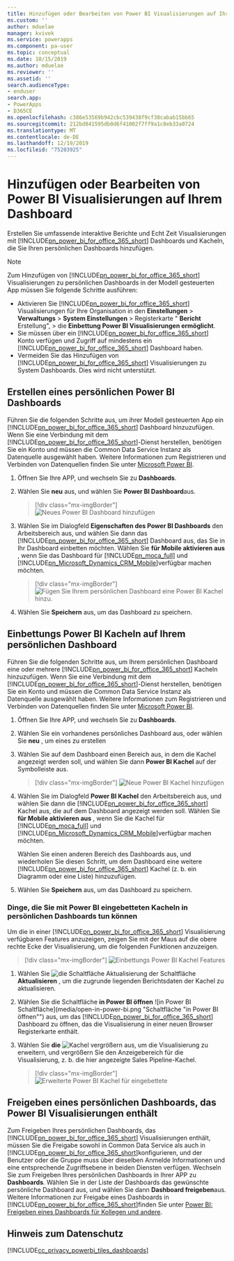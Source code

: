```yaml
---
title: Hinzufügen oder Bearbeiten von Power BI Visualisierungen auf Ihrem Dashboard | MicrosoftDocs
ms.custom: ''
author: mduelae
manager: kvivek
ms.service: powerapps
ms.component: pa-user
ms.topic: conceptual
ms.date: 10/15/2019
ms.author: mduelae
ms.reviewer: ''
ms.assetid: ''
search.audienceType:
- enduser
search.app:
- PowerApps
- D365CE
ms.openlocfilehash: c386e53569b942cbc539438f9cf30cabab15bb65
ms.sourcegitcommit: 212bd841595db0d6f41002f7ff9a1c8eb33a0724
ms.translationtype: MT
ms.contentlocale: de-DE
ms.lasthandoff: 12/19/2019
ms.locfileid: "75203925"
---
```

# <a name="add-or-edit-power-bi-visualizations-on-your-dashboard"></a>Hinzufügen oder Bearbeiten von Power BI Visualisierungen auf Ihrem Dashboard

Erstellen Sie umfassende interaktive Berichte und Echt Zeit Visualisierungen mit [!INCLUDE[pn_power_bi_for_office_365_short](../includes/pn-power-bi-for-office-365-short.md)] Dashboards und Kacheln, die Sie Ihren persönlichen Dashboards hinzufügen.  
  
> [!NOTE]
> Zum Hinzufügen von [!INCLUDE[pn_power_bi_for_office_365_short](../includes/pn-power-bi-for-office-365-short.md)] Visualisierungen zu persönlichen Dashboards in der Modell gesteuerten App müssen Sie folgende Schritte ausführen:  
> 
> - Aktivieren Sie [!INCLUDE[pn_power_bi_for_office_365_short](../includes/pn-power-bi-for-office-365-short.md)] Visualisierungen für Ihre Organisation in den **Einstellungen** > **Verwaltungs** > **System Einstellungen** > Registerkarte " **Bericht** Erstellung", > die **Einbettung Power BI Visualisierungen ermöglicht**.  
> - Sie müssen über ein [!INCLUDE[pn_power_bi_for_office_365_short](../includes/pn-power-bi-for-office-365-short.md)] Konto verfügen und Zugriff auf mindestens ein [!INCLUDE[pn_power_bi_for_office_365_short](../includes/pn-power-bi-for-office-365-short.md)] Dashboard haben.  
> - Vermeiden Sie das Hinzufügen von [!INCLUDE[pn_power_bi_for_office_365_short](../includes/pn-power-bi-for-office-365-short.md)] Visualisierungen zu System Dashboards. Dies wird nicht unterstützt.
  

## <a name="create-a-personal-power-bi-dashboard"></a>Erstellen eines persönlichen Power BI Dashboards
  Führen Sie die folgenden Schritte aus, um ihrer Modell gesteuerten App ein [!INCLUDE[pn_power_bi_for_office_365_short](../includes/pn-power-bi-for-office-365-short.md)] Dashboard hinzuzufügen. Wenn Sie eine Verbindung mit dem [!INCLUDE[pn_power_bi_for_office_365_short](../includes/pn-power-bi-for-office-365-short.md)]-Dienst herstellen, benötigen Sie ein Konto und müssen die Common Data Service Instanz als Datenquelle ausgewählt haben. Weitere Informationen zum Registrieren und Verbinden von Datenquellen finden Sie unter [Microsoft Power BI](https://powerbi.microsoft.com/).  

1. Öffnen Sie Ihre APP, und wechseln Sie zu **Dashboards**.
  
2. Wählen Sie **neu** aus, und wählen Sie **Power BI Dashboard**aus.  

   
    > [!div class="mx-imgBorder"] 
    > ![Neues Power BI Dashboard hinzufügen](media/pbi_1.png "Neues Power BI Dashboard hinzufügen") 

3. Wählen Sie im Dialogfeld **Eigenschaften des Power BI Dashboards** den Arbeitsbereich aus, und wählen Sie dann das [!INCLUDE[pn_power_bi_for_office_365_short](../includes/pn-power-bi-for-office-365-short.md)] Dashboard aus, das Sie in Ihr Dashboard einbetten möchten. Wählen Sie **für Mobile aktivieren aus** , wenn Sie das Dashboard für [!INCLUDE[pn_moca_full](../includes/pn-moca-full.md)] und [!INCLUDE[pn_Microsoft_Dynamics_CRM_Mobile](../includes/pn-dyn-365-phones.md)]verfügbar machen möchten.

    
    > [!div class="mx-imgBorder"] 
    > ![Fügen Sie Ihrem persönlichen Dashboard eine Power BI Kachel hinzu.](media/workspace-add-power-bi-dashboard.png "Fügen Sie Ihrem persönlichen Dashboard eine Power BI Kachel hinzu.") 

4. Wählen Sie **Speichern** aus, um das Dashboard zu speichern.
 
## <a name="embed--power-bi-tiles-on-your-personal-dashboard"></a>Einbettungs Power BI Kacheln auf Ihrem persönlichen Dashboard  
 Führen Sie die folgenden Schritte aus, um Ihrem persönlichen Dashboard eine oder mehrere [!INCLUDE[pn_power_bi_for_office_365_short](../includes/pn-power-bi-for-office-365-short.md)] Kacheln hinzuzufügen. Wenn Sie eine Verbindung mit dem [!INCLUDE[pn_power_bi_for_office_365_short](../includes/pn-power-bi-for-office-365-short.md)]-Dienst herstellen, benötigen Sie ein Konto und müssen die Common Data Service Instanz als Datenquelle ausgewählt haben. Weitere Informationen zum Registrieren und Verbinden von Datenquellen finden Sie unter [Microsoft Power BI](https://powerbi.microsoft.com/).  
  
1. Öffnen Sie Ihre APP, und wechseln Sie zu **Dashboards**. 
  
2. Wählen Sie ein vorhandenes persönliches Dashboard aus, oder wählen Sie **neu** , um eines zu erstellen  
  
3. Wählen Sie auf dem Dashboard einen Bereich aus, in dem die Kachel angezeigt werden soll, und wählen Sie dann **Power BI Kachel** auf der Symbolleiste aus.  

   > [!div class="mx-imgBorder"] 
   > ![Neue Power BI Kachel hinzufügen](media/pbi_2.png "Neue Power BI Kachel hinzufügen") 
  
4. Wählen Sie im Dialogfeld **Power BI Kachel** den Arbeitsbereich aus, und wählen Sie dann die [!INCLUDE[pn_power_bi_for_office_365_short](../includes/pn-power-bi-for-office-365-short.md)] Kachel aus, die auf dem Dashboard angezeigt werden soll. Wählen Sie **für Mobile aktivieren aus** , wenn Sie die Kachel für [!INCLUDE[pn_moca_full](../includes/pn-moca-full.md)] und [!INCLUDE[pn_Microsoft_Dynamics_CRM_Mobile](../includes/pn-dyn-365-phones.md)]verfügbar machen möchten.  
  
     Wählen Sie einen anderen Bereich des Dashboards aus, und wiederholen Sie diesen Schritt, um dem Dashboard eine weitere [!INCLUDE[pn_power_bi_for_office_365_short](../includes/pn-power-bi-for-office-365-short.md)] Kachel (z. b. ein Diagramm oder eine Liste) hinzuzufügen.  
  
5. Wählen Sie **Speichern** aus, um das Dashboard zu speichern.  
  
  
### <a name="things-you-can-do-with-power-bi-embedded-tiles-in-personal-dashboards"></a>Dinge, die Sie mit Power BI eingebetteten Kacheln in persönlichen Dashboards tun können 

Um die in einer [!INCLUDE[pn_power_bi_for_office_365_short](../includes/pn-power-bi-for-office-365-short.md)] Visualisierung verfügbaren Features anzuzeigen, zeigen Sie mit der Maus auf die obere rechte Ecke der Visualisierung, um die folgenden Funktionen anzuzeigen.  
  
   > [!div class="mx-imgBorder"] 
   >![Einbettungs Power BI Kachel Features](media/embed-powerbi-tile-features.png "Einbettungs Power BI Kachel Features")  
  
1. Wählen Sie ![die Schaltfläche](media/embed-pbi-tile-refresh-button.png "Schaltfläche Aktualisieren") Aktualisierung der Schaltfläche **Aktualisieren** , um die zugrunde liegenden Berichtsdaten der Kachel zu aktualisieren.  
  
2. Wählen Sie die Schaltfläche **in Power BI öffnen** ![in Power BI Schaltfläche](media/open-in-power-bi.png "Schaltfläche "in Power BI öffnen"") aus, um das [!INCLUDE[pn_power_bi_for_office_365_short](../includes/pn-power-bi-for-office-365-short.md)] Dashboard zu öffnen, das die Visualisierung in einer neuen Browser Registerkarte enthält.  
  
3. Wählen Sie **die** ![Kachel](media/embed-pbi-tile-enlarge-button.png "Kachel vergrößern") vergrößern aus, um die Visualisierung zu erweitern, und vergrößern Sie den Anzeigebereich für die Visualisierung, z. b. die hier angezeigte Sales Pipeline-Kachel.  
  
    > [!div class="mx-imgBorder"] 
    >![Erweiterte Power BI Kachel für eingebettete](media/embed-power-bi-tile-features.png "Erweiterte Power BI Kachel für eingebettete")  
  
 
## <a name="share-a-personal-dashboard-that-contains-power-bi-visualizations"></a>Freigeben eines persönlichen Dashboards, das Power BI Visualisierungen enthält  
 Zum Freigeben Ihres persönlichen Dashboards, das [!INCLUDE[pn_power_bi_for_office_365_short](../includes/pn-power-bi-for-office-365-short.md)] Visualisierungen enthält, müssen Sie die Freigabe sowohl in Common Data Service als auch in [!INCLUDE[pn_power_bi_for_office_365_short](../includes/pn-power-bi-for-office-365-short.md)]konfigurieren, und der Benutzer oder die Gruppe muss über dieselben Anmelde Informationen und eine entsprechende Zugriffsebene in beiden Diensten verfügen. Wechseln Sie zum Freigeben Ihres persönlichen Dashboards in Ihrer APP zu **Dashboards**. Wählen Sie in der Liste der Dashboards das gewünschte persönliche Dashboard aus, und wählen Sie dann **Dashboard freigeben**aus. Weitere Informationen zur Freigabe eines Dashboards in [!INCLUDE[pn_power_bi_for_office_365_short](../includes/pn-power-bi-for-office-365-short.md)]finden Sie unter [Power BI: Freigeben eines Dashboards für Kollegen und andere](https://powerbi.microsoft.com/documentation/powerbi-service-share-unshare-dashboard/).  
  
<a name="privacy"></a>   
## <a name="privacy-notice"></a>Hinweis zum Datenschutz  
[!INCLUDE[cc_privacy_powerbi_tiles_dashboards](../includes/cc-privacy-powerbi-tiles-dashboards.md)]
  

